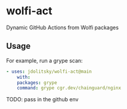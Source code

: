 # wolfi-act
Dynamic GitHub Actions from Wolfi packages

## Usage

For example, run a grype scan:

```yaml
- uses: jdolitsky/wolfi-act@main
    with:
    packages: grype
    command: grype cgr.dev/chainguard/nginx
```

TODO: pass in the github env
